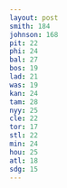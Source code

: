 ```yaml
---
layout: post
smith: 184
johnson: 168
pit: 22
phi: 24
bal: 27
bos: 19
lad: 21
was: 19
kan: 24
tam: 28
nyy: 25
cle: 22
tor: 17
stl: 22
min: 24
hou: 25
atl: 18
sdg: 15
---
```

